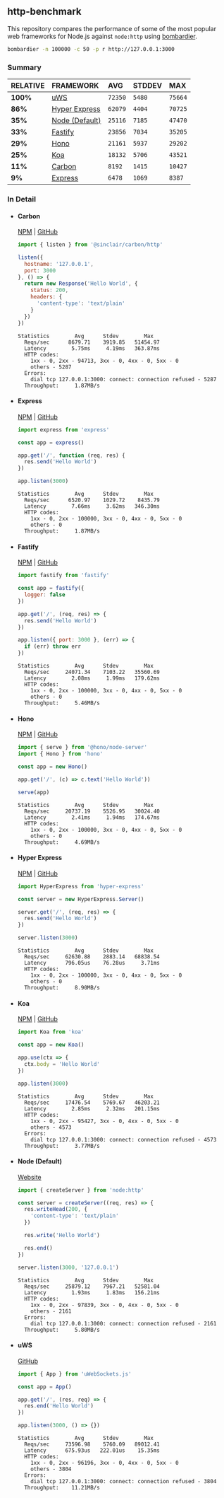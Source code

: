## http-benchmark

This repository compares the performance of some of the most popular web frameworks for Node.js against `node:http` using [bombardier](https://github.com/codesenberg/bombardier).

```bash
bombardier -n 100000 -c 50 -p r http://127.0.0.1:3000
```

### Summary

| RELATIVE | FRAMEWORK | AVG | STDDEV | MAX |
| :--- | :--- | :--- | :--- | :--- |
| **100%** | [uWS](#uws) | `72350` | `5480` | `75664` |
| **86%** | [Hyper Express](#hyper-express) | `62079` | `4404` | `70725` |
| **35%** | [Node (Default)](#node-default) | `25116` | `7185` | `47470` |
| **33%** | [Fastify](#fastify) | `23856` | `7034` | `35205` |
| **29%** | [Hono](#hono) | `21161` | `5937` | `29202` |
| **25%** | [Koa](#koa) | `18132` | `5706` | `43521` |
| **11%** | [Carbon](#carbon) | `8192` | `1415` | `10427` |
| **9%** | [Express](#express) | `6478` | `1069` | `8387` |


### In Detail

- #### Carbon
  [NPM](https://npmjs.com/@sinclair/carbon) | [GitHub](https://github.com/sinclairzx81/carbon)
  ```js
  import { listen } from '@sinclair/carbon/http'

  listen({
    hostname: '127.0.0.1',
    port: 3000
  }, () => {
    return new Response('Hello World', {
      status: 200,
      headers: {
        'content-type': 'text/plain'
      }
    })
  })
  ```

  ```
  Statistics        Avg      Stdev        Max
    Reqs/sec      8679.71    3919.85   51454.97
    Latency        5.75ms     4.19ms   363.87ms
    HTTP codes:
      1xx - 0, 2xx - 94713, 3xx - 0, 4xx - 0, 5xx - 0
      others - 5287
    Errors:
      dial tcp 127.0.0.1:3000: connect: connection refused - 5287
    Throughput:     1.87MB/s
  ```

- #### Express
  [NPM](https://npmjs.com/express) | [GitHub](https://github.com/expressjs/express)
  ```js
  import express from 'express'

  const app = express()

  app.get('/', function (req, res) {
    res.send('Hello World')
  })

  app.listen(3000)
  ```

  ```
  Statistics        Avg      Stdev        Max
    Reqs/sec      6520.97    1029.72    8435.79
    Latency        7.66ms     3.62ms   346.30ms
    HTTP codes:
      1xx - 0, 2xx - 100000, 3xx - 0, 4xx - 0, 5xx - 0
      others - 0
    Throughput:     1.87MB/s
  ```

- #### Fastify
  [NPM](https://npmjs.com/fastify) | [GitHub](https://github.com/fastify/fastify)
  ```js
  import fastify from 'fastify'

  const app = fastify({
    logger: false
  })

  app.get('/', (req, res) => {
    res.send('Hello World')
  })

  app.listen({ port: 3000 }, (err) => {
    if (err) throw err
  })
  ```

  ```
  Statistics        Avg      Stdev        Max
    Reqs/sec     24071.34    7103.22   35560.69
    Latency        2.08ms     1.99ms   179.62ms
    HTTP codes:
      1xx - 0, 2xx - 100000, 3xx - 0, 4xx - 0, 5xx - 0
      others - 0
    Throughput:     5.46MB/s
  ```

- #### Hono
  [NPM](https://npmjs.com/hono) | [GitHub](https://github.com/honojs/hono)
  ```js
  import { serve } from '@hono/node-server'
  import { Hono } from 'hono'

  const app = new Hono()

  app.get('/', (c) => c.text('Hello World'))

  serve(app)
  ```

  ```
  Statistics        Avg      Stdev        Max
    Reqs/sec     20737.19    5526.95   30024.40
    Latency        2.41ms     1.94ms   174.67ms
    HTTP codes:
      1xx - 0, 2xx - 100000, 3xx - 0, 4xx - 0, 5xx - 0
      others - 0
    Throughput:     4.69MB/s
  ```

- #### Hyper Express
  [NPM](https://npmjs.com/hyper-express) | [GitHub](https://github.com/kartikk221/hyper-express)
  ```js
  import HyperExpress from 'hyper-express'

  const server = new HyperExpress.Server()

  server.get('/', (req, res) => {
    res.send('Hello World')
  })

  server.listen(3000)
  ```

  ```
  Statistics        Avg      Stdev        Max
    Reqs/sec     62630.88    2883.14   68838.54
    Latency      796.05us    76.28us     3.71ms
    HTTP codes:
      1xx - 0, 2xx - 100000, 3xx - 0, 4xx - 0, 5xx - 0
      others - 0
    Throughput:     8.90MB/s
  ```

- #### Koa
  [NPM](https://npmjs.com/koa) | [GitHub](https://github.com/koajs/koa)
  ```js
  import Koa from 'koa'

  const app = new Koa()

  app.use(ctx => {
    ctx.body = 'Hello World'
  })

  app.listen(3000)
  ```

  ```
  Statistics        Avg      Stdev        Max
    Reqs/sec     17476.54    5769.67   46203.21
    Latency        2.85ms     2.32ms   201.15ms
    HTTP codes:
      1xx - 0, 2xx - 95427, 3xx - 0, 4xx - 0, 5xx - 0
      others - 4573
    Errors:
      dial tcp 127.0.0.1:3000: connect: connection refused - 4573
    Throughput:     3.77MB/s
  ```

- #### Node (Default)
  [Website](https://nodejs.org/api/http.html)
  ```js
  import { createServer } from 'node:http'

  const server = createServer((req, res) => {
    res.writeHead(200, {
      'content-type': 'text/plain'
    })

    res.write('Hello World')

    res.end()
  })

  server.listen(3000, '127.0.0.1')
  ```

  ```
  Statistics        Avg      Stdev        Max
    Reqs/sec     25879.12    7967.21   52581.04
    Latency        1.93ms     1.83ms   156.21ms
    HTTP codes:
      1xx - 0, 2xx - 97839, 3xx - 0, 4xx - 0, 5xx - 0
      others - 2161
    Errors:
      dial tcp 127.0.0.1:3000: connect: connection refused - 2161
    Throughput:     5.80MB/s
  ```

- #### uWS
  [GitHub](https://github.com/uNetworking/uWebSockets.js)
  ```js
  import { App } from 'uWebSockets.js'

  const app = App()

  app.get('/', (res, req) => {
    res.end('Hello World')
  })

  app.listen(3000, () => {})
  ```

  ```
  Statistics        Avg      Stdev        Max
    Reqs/sec     73596.98    5760.09   89012.41
    Latency      675.93us   222.01us    15.35ms
    HTTP codes:
      1xx - 0, 2xx - 96196, 3xx - 0, 4xx - 0, 5xx - 0
      others - 3804
    Errors:
      dial tcp 127.0.0.1:3000: connect: connection refused - 3804
    Throughput:    11.21MB/s
  ```


